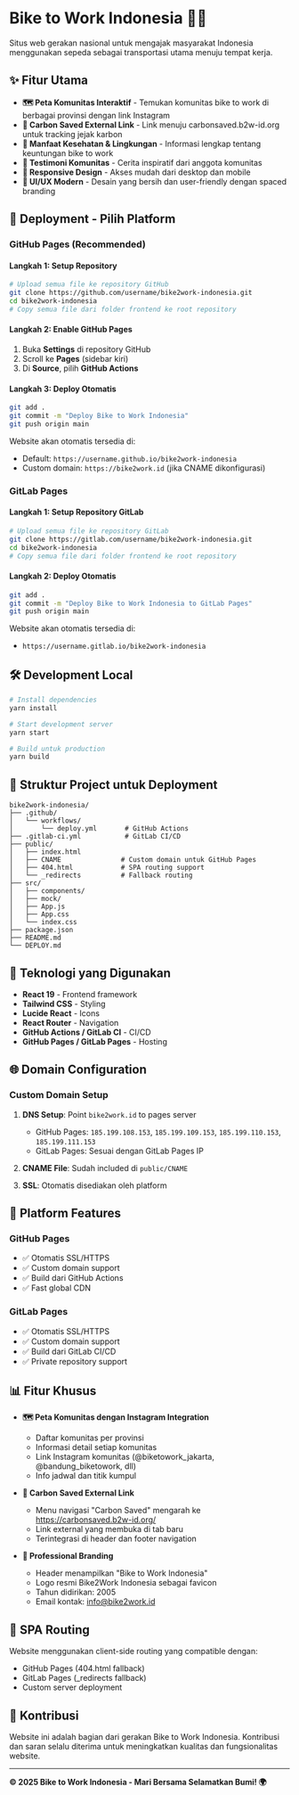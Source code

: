 # Bike to Work Indonesia 🚴‍♂️

Situs web gerakan nasional untuk mengajak masyarakat Indonesia menggunakan sepeda sebagai transportasi utama menuju tempat kerja.

## ✨ Fitur Utama

- **🗺️ Peta Komunitas Interaktif** - Temukan komunitas bike to work di berbagai provinsi dengan link Instagram
- **🔗 Carbon Saved External Link** - Link menuju carbonsaved.b2w-id.org untuk tracking jejak karbon
- **💚 Manfaat Kesehatan & Lingkungan** - Informasi lengkap tentang keuntungan bike to work
- **👥 Testimoni Komunitas** - Cerita inspiratif dari anggota komunitas
- **📱 Responsive Design** - Akses mudah dari desktop dan mobile
- **🎨 UI/UX Modern** - Desain yang bersih dan user-friendly dengan spaced branding

## 🚀 Deployment - Pilih Platform

### GitHub Pages (Recommended)

#### Langkah 1: Setup Repository
```bash
# Upload semua file ke repository GitHub
git clone https://github.com/username/bike2work-indonesia.git
cd bike2work-indonesia
# Copy semua file dari folder frontend ke root repository
```

#### Langkah 2: Enable GitHub Pages
1. Buka **Settings** di repository GitHub
2. Scroll ke **Pages** (sidebar kiri)
3. Di **Source**, pilih **GitHub Actions**

#### Langkah 3: Deploy Otomatis
```bash
git add .
git commit -m "Deploy Bike to Work Indonesia"
git push origin main
```

Website akan otomatis tersedia di:
- Default: `https://username.github.io/bike2work-indonesia`
- Custom domain: `https://bike2work.id` (jika CNAME dikonfigurasi)

### GitLab Pages

#### Langkah 1: Setup Repository GitLab
```bash
# Upload semua file ke repository GitLab
git clone https://gitlab.com/username/bike2work-indonesia.git
cd bike2work-indonesia
# Copy semua file dari folder frontend ke root repository
```

#### Langkah 2: Deploy Otomatis
```bash
git add .
git commit -m "Deploy Bike to Work Indonesia to GitLab Pages"
git push origin main
```

Website akan otomatis tersedia di:
- `https://username.gitlab.io/bike2work-indonesia`

## 🛠️ Development Local

```bash
# Install dependencies
yarn install

# Start development server
yarn start

# Build untuk production
yarn build
```

## 📁 Struktur Project untuk Deployment

```
bike2work-indonesia/
├── .github/
│   └── workflows/
│       └── deploy.yml       # GitHub Actions
├── .gitlab-ci.yml           # GitLab CI/CD
├── public/
│   ├── index.html
│   ├── CNAME               # Custom domain untuk GitHub Pages
│   ├── 404.html            # SPA routing support
│   └── _redirects          # Fallback routing
├── src/
│   ├── components/
│   ├── mock/
│   ├── App.js
│   ├── App.css
│   └── index.css
├── package.json
├── README.md
└── DEPLOY.md
```

## 🎨 Teknologi yang Digunakan

- **React 19** - Frontend framework
- **Tailwind CSS** - Styling
- **Lucide React** - Icons
- **React Router** - Navigation
- **GitHub Actions / GitLab CI** - CI/CD
- **GitHub Pages / GitLab Pages** - Hosting

## 🌐 Domain Configuration

### Custom Domain Setup
1. **DNS Setup**: Point `bike2work.id` to pages server
   - GitHub Pages: `185.199.108.153`, `185.199.109.153`, `185.199.110.153`, `185.199.111.153`
   - GitLab Pages: Sesuai dengan GitLab Pages IP

2. **CNAME File**: Sudah included di `public/CNAME`

3. **SSL**: Otomatis disediakan oleh platform

## 🔧 Platform Features

### GitHub Pages
- ✅ Otomatis SSL/HTTPS
- ✅ Custom domain support
- ✅ Build dari GitHub Actions
- ✅ Fast global CDN

### GitLab Pages  
- ✅ Otomatis SSL/HTTPS
- ✅ Custom domain support
- ✅ Build dari GitLab CI/CD
- ✅ Private repository support

## 📊 Fitur Khusus

- **🗺️ Peta Komunitas dengan Instagram Integration**
  - Daftar komunitas per provinsi  
  - Informasi detail setiap komunitas
  - Link Instagram komunitas (@biketowork_jakarta, @bandung_biketowork, dll)
  - Info jadwal dan titik kumpul

- **🔗 Carbon Saved External Link**
  - Menu navigasi "Carbon Saved" mengarah ke https://carbonsaved.b2w-id.org/
  - Link external yang membuka di tab baru
  - Terintegrasi di header dan footer navigation

- **🎨 Professional Branding**
  - Header menampilkan "Bike to Work Indonesia"
  - Logo resmi Bike2Work Indonesia sebagai favicon
  - Tahun didirikan: 2005
  - Email kontak: info@bike2work.id

## 📱 SPA Routing

Website menggunakan client-side routing yang compatible dengan:
- GitHub Pages (404.html fallback)
- GitLab Pages (_redirects fallback)
- Custom server deployment

## 🤝 Kontribusi

Website ini adalah bagian dari gerakan Bike to Work Indonesia. Kontribusi dan saran selalu diterima untuk meningkatkan kualitas dan fungsionalitas website.

---

**© 2025 Bike to Work Indonesia - Mari Bersama Selamatkan Bumi! 🌍**
